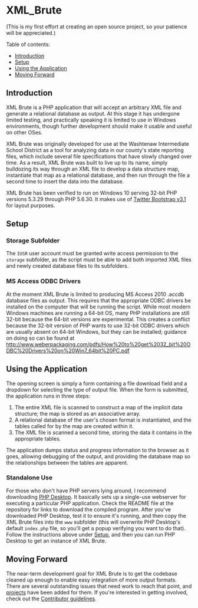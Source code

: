 # XML_Brute

(This is my first effort at creating an open source project, so your patience will be appreciated.)

Table of contents:
* [Introduction](#introduction)
* [Setup](#setup)
* [Using the Application](#using-the-application)
* [Moving Forward](#moving-forward)

## Introduction

XML Brute is a PHP application that will accept an arbitrary XML file and generate a relational database as output.  At this stage 
it has undergone limited testing, and practically speaking it is limited to use in Windows environments, though further development
should make it usable and useful on other OSes.

XML Brute was originally developed for use at the Washtenaw Intermediate School District as a tool for analyzing data in our county's 
state reporting files, which include several file specifications that have slowly changed over time.  As a result, XML Brute was built
to live up to its name, simply bulldozing its way through an XML file to develop a data structure map, instantiate that map as a 
relational database, and then run through the file a second time to insert the data into the database.

XML Brute has been verified to run on Windows 10 serving 32-bit PHP versions 5.3.29 through PHP 5.6.30.  It makes use of [Twitter Bootstrap v3.1](https://getbootstrap.com) for layout purposes.

## Setup

### Storage Subfolder
The `IUSR` user account must be granted write access permission to the `storage` subfolder, as the script must be able to add both 
imported XML files and newly created database files to its subfolders.

### MS Access ODBC Drivers
At the moment XML Brute is limited to producing MS Access 2010 .accdb database files as output.  This requires that the appropriate ODBC 
drivers be installed on the computer that will be running the script.  While most modern Windows machines are running a 64-bit OS, many
PHP installations are still 32-bit because the 64-bit versions are experimental.  This creates a conflict because the 32-bit version of 
PHP wants to use 32-bit ODBC drivers which are usually absent on 64-bit Windows, but they can be installed; guidance on doing so can be
found at http://www.weberpackaging.com/pdfs/How%20to%20get%2032_bit%20ODBC%20Drivers%20on%20Win7_64bit%20PC.pdf

## Using the Application
The opening screen is simply a form containing a file download field and a dropdown for selecting the type of output file.  When the form is submitted, the application runs in three steps:

1.  The entire XML file is scanned to construct a map of the implicit data structure; the map is stored as an associative array.
1.  A relational database of the user's chosen format is instantiated, and the tables called for by the map are created within it.
1.  The XML file is scanned a second time, storing the data it contains in the appropriate tables.

The application dumps status and progress information to the browser as it goes, allowing debugging of the output, and providing the database map so the relationships between the tables are apparent.

### Standalone Use
For those who don't have PHP servers lying around, I recommend downloading [PHP Desktop](../../../../cztomczak/phpdesktop).  It 
basically sets up a single-use webserver for executing a particular PHP application.  Check the README file at the repository for links 
to download the compiled program.  After you've downloaded PHP Desktop, test it to ensure it's running, and then copy the XML Brute 
files into the `www` subfolder (this will overwrite PHP Desktop's default `index.php` file, so you'll get a popup verifying you want to 
do that).  Follow the instructions above under [Setup](#setup), and then you can run PHP Desktop to get an instance of XML Brute.

## Moving Forward
The near-term development goal for XML Brute is to get the codebase cleaned up enough to enable easy integration of more output formats.
There are several outstanding issues that need work to reach that point, and [projects](../../projects) have been added for them.  If you're interested in getting involved, check out the [Contributor guidelines](CONTRIBUTING.MD).
